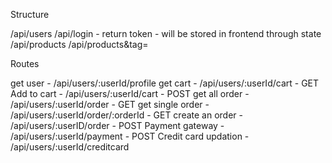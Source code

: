 Structure

/api/users
/api/login - return token - will be stored in frontend through state
/api/products
/api/products&tag=<tag name>

Routes 

get user - /api/users/:userId/profile 
get cart - /api/users/:userId/cart - GET
Add to cart - /api/users/:userId/cart - POST
get all order - /api/users/:userId/order - GET
get single order - /api/users/:userId/order/:orderId - GET
create an order - /api/users/:userID/order - POST
Payment gateway - /api/users/:userId/payment - POST
Credit card updation - /api/users/:userId/creditcard
